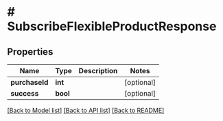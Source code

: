 # # SubscribeFlexibleProductResponse

## Properties

Name | Type | Description | Notes
------------ | ------------- | ------------- | -------------
**purchaseId** | **int** |  | [optional]
**success** | **bool** |  | [optional]

[[Back to Model list]](../../README.md#models) [[Back to API list]](../../README.md#endpoints) [[Back to README]](../../README.md)
